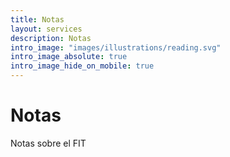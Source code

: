 ```yaml
---
title: Notas
layout: services
description: Notas
intro_image: "images/illustrations/reading.svg"
intro_image_absolute: true
intro_image_hide_on_mobile: true
---
```


# Notas
Notas sobre el FIT
